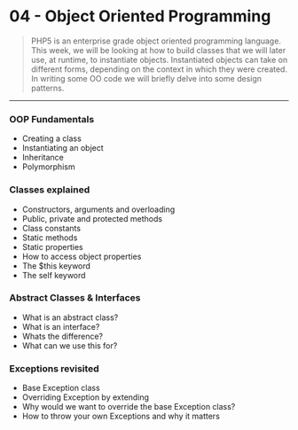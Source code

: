 04 - Object Oriented Programming
===============
>PHP5 is an enterprise grade object oriented programming language. This week, we will be looking at how to build classes
that we will later use, at runtime, to instantiate objects. Instantiated objects can take on different forms, depending
on the context in which they were created.
>In writing some OO code we will briefly delve into some design patterns.

***

### OOP Fundamentals
* Creating a class
* Instantiating an object
* Inheritance
* Polymorphism

### Classes explained
* Constructors, arguments and overloading
* Public, private and protected methods
* Class constants
* Static methods
* Static properties
* How to access object properties
* The $this keyword
* The self keyword

### Abstract Classes & Interfaces
* What is an abstract class?
* What is an interface?
* Whats the difference?
* What can we use this for?

### Exceptions revisited
* Base Exception class
* Overriding Exception by extending
* Why would we want to override the base Exception class?
* How to throw your own Exceptions and why it matters